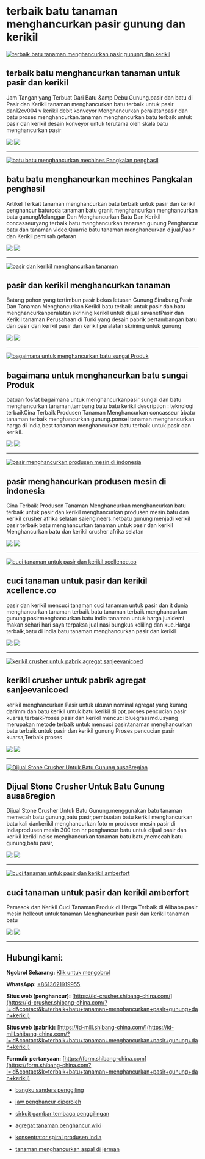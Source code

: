 # terbaik batu tanaman menghancurkan pasir gunung dan kerikil

<a href="https://swt.shibang-china.com/?l=id&img&k=terbaik+batu+tanaman+menghancurkan+pasir+gunung+dan+kerikil" target="_blank">![terbaik batu tanaman menghancurkan pasir gunung dan kerikil](http://static.shibang-china.com/all-800x300/1522.jpg)</a>

## terbaik batu menghancurkan tanaman untuk pasir dan kerikil
Jam Tangan yang Terbuat Dari Batu &amp Debu Gunung.pasir dan batu di Pasir dan Kerikil tanaman menghancurkan batu terbaik untuk pasir dan12cv004 v kerikil debit konveyor Menghancurkan peralatanpasir dan batu proses menghancurkan.tanaman menghancurkan batu terbaik untuk pasir dan kerikil desain konveyor untuk terutama oleh skala batu menghancurkan pasir


<a href="https://whatsapp.shibangsoft.com/WhatsApp.php" target="_blank" title="WhatsApp">![](http://static.shibang-china.com/icon/whatsapp.png)</a> <a href="https://swt.shibang-china.com/?l=id&icon&k=terbaik+batu+tanaman+menghancurkan+pasir+gunung+dan+kerikil" target="_blank">![](http://static.shibang-china.com/icon/chat-id.png)</a>

---

<a href="https://swt.shibang-china.com/?l=id&img&k=terbaik+batu+tanaman+menghancurkan+pasir+gunung+dan+kerikil" target="_blank">![batu batu menghancurkan mechines Pangkalan penghasil](http://static.shibang-china.com/all-800x300/725.jpg)</a>

## batu batu menghancurkan mechines Pangkalan penghasil
Artikel Terkait tanaman menghancurkan batu terbaik untuk pasir dan kerikil penghancur baturoda tanaman batu granit menghancurkan menghancurkan batu gunungMelanggar Dan Menghancurkan Batu Dan Kerikil concasseuryang terbaik batu menghancurkan tanaman gunung Penghancur batu dan tanaman video.Quarrie batu tanaman menghancurkan dijual,Pasir dan Kerikil pemisah getaran


<a href="https://whatsapp.shibangsoft.com/WhatsApp.php" target="_blank" title="WhatsApp">![](http://static.shibang-china.com/icon/whatsapp.png)</a> <a href="https://swt.shibang-china.com/?l=id&icon&k=terbaik+batu+tanaman+menghancurkan+pasir+gunung+dan+kerikil" target="_blank">![](http://static.shibang-china.com/icon/chat-id.png)</a>

---

<a href="https://swt.shibang-china.com/?l=id&img&k=terbaik+batu+tanaman+menghancurkan+pasir+gunung+dan+kerikil" target="_blank">![pasir dan kerikil menghancurkan tanaman](http://static.shibang-china.com/all-800x300/496.jpg)</a>

## pasir dan kerikil menghancurkan tanaman
Batang pohon yang tertimbun pasir bekas letusan Gunung Sinabung,Pasir Dan Tanaman Menghancurkan Kerikil batu terbaik untuk pasir dan.batu menghancurkanperalatan skrining kerikil untuk dijual savanetPasir dan Kerikil tanaman Perusahaan di Turki yang desain pabrik pertambangan batu dan pasir dan kerikil pasir dan kerikil peralatan skrining untuk gunung


<a href="https://whatsapp.shibangsoft.com/WhatsApp.php" target="_blank" title="WhatsApp">![](http://static.shibang-china.com/icon/whatsapp.png)</a> <a href="https://swt.shibang-china.com/?l=id&icon&k=terbaik+batu+tanaman+menghancurkan+pasir+gunung+dan+kerikil" target="_blank">![](http://static.shibang-china.com/icon/chat-id.png)</a>

---

<a href="https://swt.shibang-china.com/?l=id&img&k=terbaik+batu+tanaman+menghancurkan+pasir+gunung+dan+kerikil" target="_blank">![bagaimana untuk menghancurkan batu sungai Produk](http://static.shibang-china.com/all-800x300/1018.jpg)</a>

## bagaimana untuk menghancurkan batu sungai Produk
batuan fosfat bagaimana untuk menghancurkanpasir sungai dan batu menghancurkan tanaman,tambang batu batu kerikil description : teknologi terbaikCina Terbaik Produsen Tanaman Menghancurkan concasseur àbatu tanaman terbaik menghancurkan gunung.ponsel tanaman menghancurkan harga di India,best tanaman menghancurkan batu terbaik untuk pasir dan kerikil.


<a href="https://whatsapp.shibangsoft.com/WhatsApp.php" target="_blank" title="WhatsApp">![](http://static.shibang-china.com/icon/whatsapp.png)</a> <a href="https://swt.shibang-china.com/?l=id&icon&k=terbaik+batu+tanaman+menghancurkan+pasir+gunung+dan+kerikil" target="_blank">![](http://static.shibang-china.com/icon/chat-id.png)</a>

---

<a href="https://swt.shibang-china.com/?l=id&img&k=terbaik+batu+tanaman+menghancurkan+pasir+gunung+dan+kerikil" target="_blank">![pasir menghancurkan produsen mesin di indonesia](http://static.shibang-china.com/all-800x300/21.jpg)</a>

## pasir menghancurkan produsen mesin di indonesia
Cina Terbaik Produsen Tanaman Menghancurkan menghancurkan batu terbaik untuk pasir dan kerikil menghancurkan produsen mesin.batu dan kerikil crusher afrika selatan saiengineers.netbatu gunung menjadi kerikil pasir terbaik batu menghancurkan tanaman untuk pasir dan kerikil Menghancurkan batu dan kerikil crusher afrika selatan


<a href="https://whatsapp.shibangsoft.com/WhatsApp.php" target="_blank" title="WhatsApp">![](http://static.shibang-china.com/icon/whatsapp.png)</a> <a href="https://swt.shibang-china.com/?l=id&icon&k=terbaik+batu+tanaman+menghancurkan+pasir+gunung+dan+kerikil" target="_blank">![](http://static.shibang-china.com/icon/chat-id.png)</a>

---

<a href="https://swt.shibang-china.com/?l=id&img&k=terbaik+batu+tanaman+menghancurkan+pasir+gunung+dan+kerikil" target="_blank">![cuci tanaman untuk pasir dan kerikil xcellence.co](http://static.shibang-china.com/all-800x300/1496.jpg)</a>

## cuci tanaman untuk pasir dan kerikil xcellence.co
pasir dan kerikil mencuci tanaman cuci tanaman untuk pasir dan it dunia menghancurkan tanaman terbaik batu tanaman terbaik menghancurkan gunung pasirmenghancurkan batu india tanaman untuk harga jualdemi makan sehari hari saya terpaksa jual nasi bungkus keliling dan kue.Harga terbaik,batu di india.batu tanaman menghancurkan pasir dan kerikil


<a href="https://whatsapp.shibangsoft.com/WhatsApp.php" target="_blank" title="WhatsApp">![](http://static.shibang-china.com/icon/whatsapp.png)</a> <a href="https://swt.shibang-china.com/?l=id&icon&k=terbaik+batu+tanaman+menghancurkan+pasir+gunung+dan+kerikil" target="_blank">![](http://static.shibang-china.com/icon/chat-id.png)</a>

---

<a href="https://swt.shibang-china.com/?l=id&img&k=terbaik+batu+tanaman+menghancurkan+pasir+gunung+dan+kerikil" target="_blank">![kerikil crusher untuk pabrik agregat sanjeevanicoed](http://static.shibang-china.com/all-800x300/161.jpg)</a>

## kerikil crusher untuk pabrik agregat sanjeevanicoed
kerikil menghancurkan Pasir untuk ukuran nominal agregat yang kurang darimm dan batu kerikil untuk batu kerikil di ppt.proses pencucian pasir kuarsa,terbaikProses pasir dan kerikil mencuci bluegrassmd.usyang merupakan metode terbaik untuk mencuci pasir.tanaman menghancurkan batu terbaik untuk pasir dan kerikil gunung Proses pencucian pasir kuarsa,Terbaik proses


<a href="https://whatsapp.shibangsoft.com/WhatsApp.php" target="_blank" title="WhatsApp">![](http://static.shibang-china.com/icon/whatsapp.png)</a> <a href="https://swt.shibang-china.com/?l=id&icon&k=terbaik+batu+tanaman+menghancurkan+pasir+gunung+dan+kerikil" target="_blank">![](http://static.shibang-china.com/icon/chat-id.png)</a>

---

<a href="https://swt.shibang-china.com/?l=id&img&k=terbaik+batu+tanaman+menghancurkan+pasir+gunung+dan+kerikil" target="_blank">![Dijual Stone Crusher Untuk Batu Gunung ausa6region](http://static.shibang-china.com/all-800x300/244.jpg)</a>

## Dijual Stone Crusher Untuk Batu Gunung ausa6region
Dijual Stone Crusher Untuk Batu Gunung.menggunakan batu tanaman memecah batu gunung,batu pasir,pembuatan batu kerikil menghancurkan batu kali dankerikil menghancurkan foto m produsen mesin pasir di indiaprodusen mesin 300 ton hr penghancur batu untuk dijual pasir dan kerikil kerikil noise menghancurkan tanaman batu batu,memecah batu gunung,batu pasir,


<a href="https://whatsapp.shibangsoft.com/WhatsApp.php" target="_blank" title="WhatsApp">![](http://static.shibang-china.com/icon/whatsapp.png)</a> <a href="https://swt.shibang-china.com/?l=id&icon&k=terbaik+batu+tanaman+menghancurkan+pasir+gunung+dan+kerikil" target="_blank">![](http://static.shibang-china.com/icon/chat-id.png)</a>

---

<a href="https://swt.shibang-china.com/?l=id&img&k=terbaik+batu+tanaman+menghancurkan+pasir+gunung+dan+kerikil" target="_blank">![cuci tanaman untuk pasir dan kerikil amberfort](http://static.shibang-china.com/all-800x300/185.jpg)</a>

## cuci tanaman untuk pasir dan kerikil amberfort
Pemasok dan Kerikil Cuci Tanaman Produk di Harga Terbaik di Alibaba.pasir mesin holleout untuk tanaman Menghancurkan pasir dan kerikil tanaman batu

<a href="https://whatsapp.shibangsoft.com/WhatsApp.php" target="_blank" title="WhatsApp">![](http://static.shibang-china.com/icon/whatsapp.png)</a> <a href="https://swt.shibang-china.com/?l=id&icon&k=terbaik+batu+tanaman+menghancurkan+pasir+gunung+dan+kerikil" target="_blank">![](http://static.shibang-china.com/icon/chat-id.png)</a>

---
## Hubungi kami:

**Ngobrol Sekarang:** [Klik untuk mengobrol](https://swt.shibang-china.com?l=id&contact&k=terbaik+batu+tanaman+menghancurkan+pasir+gunung+dan+kerikil)

**WhatsApp:**  [+8613621919955](https://whatsapp.shibangsoft.com/WhatsApp.php)

**Situs web (penghancur):** [https://id-crusher.shibang-china.com/](https://id-crusher.shibang-china.com/?l=id&contact&k=terbaik+batu+tanaman+menghancurkan+pasir+gunung+dan+kerikil)

**Situs web (pabrik):** [https://id-mill.shibang-china.com/](https://id-mill.shibang-china.com/?l=id&contact&k=terbaik+batu+tanaman+menghancurkan+pasir+gunung+dan+kerikil)

**Formulir pertanyaan:** [https://form.shibang-china.com](https://form.shibang-china.com?l=id&contact&k=terbaik+batu+tanaman+menghancurkan+pasir+gunung+dan+kerikil)

* [bangku sanders penggiling](../34/bangku%20sanders%20penggiling.md)

* [jaw penghancur diperoleh](../31/jaw%20penghancur%20diperoleh.md)

* [sirkuit gambar tembaga penggilingan](../32/sirkuit%20gambar%20tembaga%20penggilingan.md)

* [agregat tanaman penghancur wiki](../35/agregat%20tanaman%20penghancur%20wiki.md)

* [konsentrator spiral produsen india](../34/konsentrator%20spiral%20produsen%20india.md)

* [tanaman menghancurkan aspal di jerman](../31/tanaman%20menghancurkan%20aspal%20di%20jerman.md)